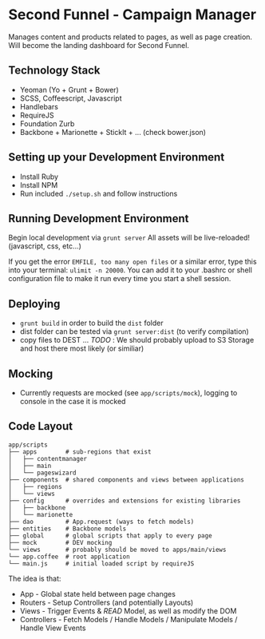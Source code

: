 # Second Funnel - Campaign Manager

Manages content and products related to pages, as well as page creation.
Will become the landing dashboard for Second Funnel.

## Technology Stack
- Yeoman (Yo + Grunt + Bower)
- SCSS, Coffeescript, Javascript
- Handlebars
- RequireJS
- Foundation Zurb
- Backbone + Marionette + StickIt + ... (check bower.json)

## Setting up your Development Environment
- Install Ruby
- Install NPM
- Run included `./setup.sh` and follow instructions

## Running Development Environment
Begin local development via `grunt server`
All assets will be live-reloaded! (javascript, css, etc...)

If you get the error `EMFILE, too many open files` or 
a similar error, type this into your terminal: `ulimit -n 20000`.
You can add it to your .bashrc or shell configuration file to make
it run every time you start a shell session.

## Deploying
- `grunt build` in order to build the `dist` folder
- dist folder can be tested via `grunt server:dist` (to verify compilation)
- copy files to DEST ...
*TODO* : We should probably upload to S3 Storage and host there most likely (or similiar)

## Mocking
- Currently requests are mocked (see `app/scripts/mock`), logging to console in the case it is mocked

## Code Layout

```
app/scripts
├── apps        # sub-regions that exist
│   ├── contentmanager
│   ├── main
│   └── pageswizard
├── components  # shared components and views between applications
│   ├── regions
│   └── views
├── config      # overrides and extensions for existing libraries
│   ├── backbone
│   └── marionette
├── dao         # App.request (ways to fetch models)
├── entities    # Backbone models
├── global      # global scripts that apply to every page
├── mock        # DEV mocking
└── views       # probably should be moved to apps/main/views
└── app.coffee  # root application
└── main.js     # initial loaded script by requireJS
```

The idea is that:
- App         - Global state held between page changes
- Routers     - Setup Controllers (and potentially Layouts)
- Views       - Trigger Events & *READ* Model, as well as modify the DOM
- Controllers - Fetch Models / Handle Models / Manipulate Models / Handle View Events

